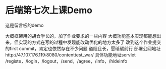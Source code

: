 # 后端第七次上课Demo

这是留言板的demo

大概框架用的胡仓学长的，加了作业要求的一些内容
大概功能基本实现都能想出来，但实现的方式在写的过程中发现能改动优化的地方太多了
改到这个作业提交的first commit，肯定也依然存在不少问题
道阻且长，愿砥砺前行
部署公网地址http://47.107.176.119:8080/contenttest_war/
具体功能地址servlet   /registe，/login，/logout，/send，/agree，/info，/hideinfo
